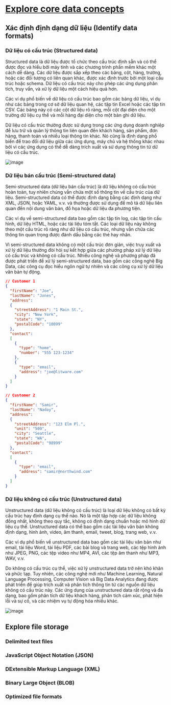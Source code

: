 # [Explore core data concepts](https://learn.microsoft.com/en-us/training/modules/explore-core-data-concepts/)

## Xác định định dạng dữ liệu (Identify data formats)

### Dữ liệu có cấu trúc (Structured data)

Structured data là dữ liệu được tổ chức theo cấu trúc định sẵn và có thể được đọc và hiểu bởi máy tính và các chương trình phần mềm khác một cách dễ dàng. Các dữ liệu được sắp xếp theo các bảng, cột, hàng, trường, hoặc các đối tượng có liên quan khác, được xác định trước bởi một loại cấu trúc hoặc schema. Dữ liệu có cấu trúc này cho phép các ứng dụng phân tích, truy vấn, và xử lý dữ liệu một cách hiệu quả hơn.

Các ví dụ phổ biến về dữ liệu có cấu trúc bao gồm các bảng dữ liệu, ví dụ như các bảng trong cơ sở dữ liệu quan hệ, các tập tin Excel hoặc các tập tin CSV. Các bảng này có các cột dữ liệu rõ ràng, mỗi cột đại diện cho một trường dữ liệu cụ thể và mỗi hàng đại diện cho một bản ghi dữ liệu.

Dữ liệu có cấu trúc thường được sử dụng trong các ứng dụng doanh nghiệp để lưu trữ và quản lý thông tin liên quan đến khách hàng, sản phẩm, đơn hàng, thanh toán và nhiều loại thông tin khác. Nó cũng là định dạng phổ biến để trao đổi dữ liệu giữa các ứng dụng, máy chủ và hệ thống khác nhau bởi vì các ứng dụng có thể dễ dàng trích xuất và sử dụng thông tin từ dữ liệu có cấu trúc.

![image](https://user-images.githubusercontent.com/62134515/220317287-b613b3a4-d919-4b1c-8a6d-d45ce5c16b1b.png)





### Dữ liệu bán cấu trúc (Semi-structured data)

Semi-structured data (dữ liệu bán cấu trúc) là dữ liệu không có cấu trúc hoàn toàn, tuy nhiên chúng vẫn chứa một số thông tin về cấu trúc của dữ liệu. Semi-structured data có thể được định dạng bằng các định dạng như XML, JSON, hoặc YAML, v.v. và thường được sử dụng để mô tả dữ liệu liên quan đến nội dung văn bản, đồ họa hoặc dữ liệu đa phương tiện.

Các ví dụ về semi-structured data bao gồm các tập tin log, các tập tin cấu hình, dữ liệu HTML, hoặc các tài liệu tóm tắt. Các loại dữ liệu này không theo một cấu trúc rõ ràng như dữ liệu có cấu trúc, nhưng vẫn chứa các thông tin quan trọng được đánh dấu bằng các thẻ hay nhãn.

Vì semi-structured data không có một cấu trúc đơn giản, việc truy xuất và xử lý dữ liệu thường đòi hỏi sự kết hợp giữa các phương pháp xử lý dữ liệu có cấu trúc và không có cấu trúc. Nhiều công nghệ và phương pháp đã được phát triển để xử lý semi-structured data, bao gồm các công nghệ Big Data, các công cụ đọc hiểu ngôn ngữ tự nhiên và các công cụ xử lý dữ liệu văn bản tự động.

```JSON
// Customer 1
{
  "firstName": "Joe",
  "lastName": "Jones",
  "address":
  {
    "streetAddress": "1 Main St.",
    "city": "New York",
    "state": "NY",
    "postalCode": "10099"
  },
  "contact":
  [
    {
      "type": "home",
      "number": "555 123-1234"
    },
    {
      "type": "email",
      "address": "joe@litware.com"
    }
  ]
}

// Customer 2
{
  "firstName": "Samir",
  "lastName": "Nadoy",
  "address":
  {
    "streetAddress": "123 Elm Pl.",
    "unit": "500",
    "city": "Seattle",
    "state": "WA",
    "postalCode": "98999"
  },
  "contact":
  [
    {
      "type": "email",
      "address": "samir@northwind.com"
    }
  ]
}
```




### Dữ liệu không có cấu trúc (Unstructured data)

Unstructured data (dữ liệu không có cấu trúc) là loại dữ liệu không có bất kỳ cấu trúc hay định dạng cụ thể nào. Nó là một tập hợp các dữ liệu không đồng nhất, không theo quy tắc, không có định dạng chuẩn hoặc mô hình dữ liệu cụ thể. Unstructured data có thể bao gồm các tài liệu văn bản không định dạng, hình ảnh, video, âm thanh, email, tweet, blog, trang web, v.v.

Các ví dụ phổ biến về unstructured data bao gồm các tài liệu văn bản như email, tài liệu Word, tài liệu PDF, các bài blog và trang web, các tệp hình ảnh như JPEG, PNG, các tệp video như MP4, AVI, các tệp âm thanh như MP3, WAV, v.v.

Do không có cấu trúc cụ thể, việc xử lý unstructured data trở nên khó khăn và phức tạp. Tuy nhiên, các công nghệ mới như Machine Learning, Natural Language Processing, Computer Vision và Big Data Analytics đang được phát triển để giúp trích xuất và phân tích thông tin từ các nguồn dữ liệu không có cấu trúc này. Các ứng dụng của unstructured data rất rộng và đa dạng, bao gồm phân tích dữ liệu khách hàng, phân tích cảm xúc, phát hiện lỗi và sự cố, và các nhiệm vụ tự động hóa nhiều khác.

![image](https://user-images.githubusercontent.com/62134515/220317374-ab1f5b16-b47b-4ef0-bc53-6580bb1cbaca.png)







## Explore file storage

### Delimited text files






### JavaScript Object Notation (JSON)




### DExtensible Markup Language (XML)







### Binary Large Object (BLOB)






### Optimized file formats
























